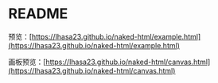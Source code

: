 # README

预览：[https://lhasa23.github.io/naked-html/example.html](https://lhasa23.github.io/naked-html/example.html)


画板预览：[https://lhasa23.github.io/naked-html/canvas.html](https://lhasa23.github.io/naked-html/canvas.html)

